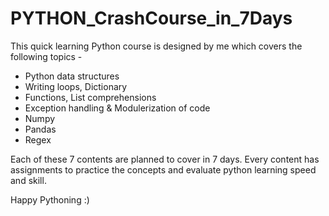 # PYTHON_CrashCourse_in_7Days

This quick learning Python course is designed by me which covers the following topics -

 * Python data structures
 * Writing loops, Dictionary
 * Functions, List comprehensions
 * Exception handling & Modulerization of code
 * Numpy
 * Pandas
 * Regex

Each of these 7 contents are planned to cover in 7 days. Every content has assignments to practice the concepts and evaluate python learning speed and skill.

Happy Pythoning :)